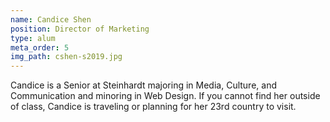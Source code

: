 ```yaml
---
name: Candice Shen
position: Director of Marketing
type: alum
meta_order: 5
img_path: cshen-s2019.jpg
---
```

Candice is a Senior at Steinhardt majoring in Media, Culture, and Communication
and minoring in Web Design. If you cannot find her outside of class, Candice is
traveling or planning for her 23rd country to visit.
